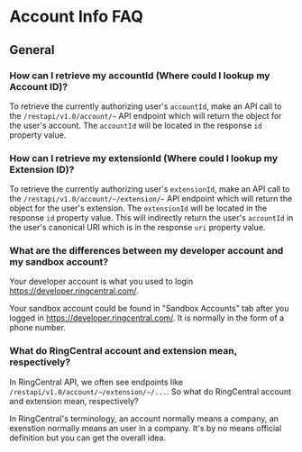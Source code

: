 # Account Info FAQ

## General

### How can I retrieve my accountId (Where could I lookup my Account ID)?

To retrieve the currently authorizing user's `accountId`, make an API call to the `/restapi/v1.0/account/~` API endpoint which will return the object for the user's account. The `accountId` will be located in the response `id` property value.

### How can I retrieve my extensionId (Where could I lookup my Extension ID)?

To retrieve the currently authorizing user's `extensionId`, make an API call to the `/restapi/v1.0/account/~/extension/~` API endpoint which will return the object for the user's extension. The `extensionId` will be located in the response `id` property value. This will indirectly return the user's `accountId` in the user's canonical URI which is in the response `uri` property value.

### What are the differences between my developer account and my sandbox account?

Your developer account is what you used to login https://developer.ringcentral.com/.

Your sandbox account could be found in "Sandbox Accounts" tab after you logged in https://developer.ringcentral.com/. It is normally in the form of a phone number.

### What do RingCentral account and extension mean, respectively?

In RingCentral API, we often see endpoints like `/restapi/v1.0/account/~/extension/~/...`. So what do RingCentral account and extension mean, respectively?

In RingCentral's terminology, an account normally means a company, an exenstion normally means an user in a company. It's by no means official definition but you can get the overall idea.
